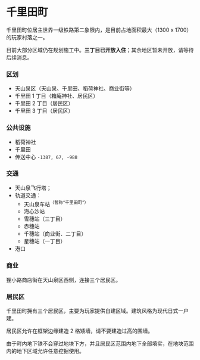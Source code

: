 # 千里田町

千里田町位居主世界一级铁路第二象限内，是目前占地面积最大（1300 x 1700）的玩家村落之一。

目前大部分区域仍在规划施工中。**三丁目已开放入住**；其余地区暂未开放，请等待后续消息。

### 区划

 - 天山泉区（天山泉、千里田、稻荷神社、商业街等）
 - 千里田 1 丁目（箱庵神社、居民区）
 - 千里田 2 丁目（居民区）
 - 千里田 3 丁目（居民区）

### 公共设施

- 稻荷神社
- 千里田
- 传送中心 `-1387, 67, -988`

### 交通

- 天山泉飞行塔；
- 轨道交通：
  + 天山泉车站<sup>（暂称“千里田町”）</sup>
  + 海心沙站
  + 雪穗站（三丁目）
  + 赤穗站
  + 千穗站（商业街、二丁目）
  + 星穗站（一丁目）
- 港口

### 商业

狸小路商店街在天山泉区西侧，连接三个居民区。

### 居民区

千里田町拥有三个居民区，主要为玩家提供自建区域。建筑风格为现代日式一户建。

居民区允许在框架边缘建造 2 格矮墙，请不要建造过高的围墙。

由于町内地下铁不会穿过地块下方，并且居民区范围内地下全部填实，在地块范围内的地下区域允许任意挖掘使用。

